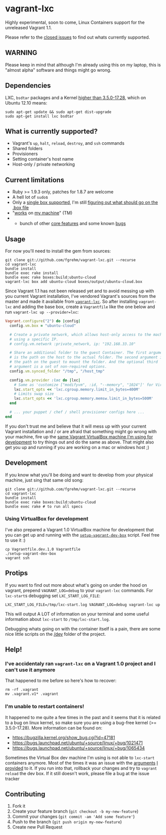 # vagrant-lxc

Highly experimental, soon to come, Linux Containers support for the unreleased
Vagrant 1.1.

Please refer to the [closed issues](https://github.com/fgrehm/vagrant-lxc/issues?labels=&milestone=&page=1&state=closed)
to find out whats currently supported.


## WARNING

Please keep in mind that although I'm already using this on my laptop, this is
"almost alpha" software and things might go wrong.


## Dependencies

LXC, `bsdtar` packages and a Kernel [higher than 3.5.0-17.28](#im-unable-to-restart-containers),
which on Ubuntu 12.10 means:

```
sudo apt-get update && sudo apt-get dist-upgrade
sudo apt-get install lxc bsdtar
```


## What is currently supported?

* Vagrant's `up`, `halt`, `reload`, `destroy`, and `ssh` commands
* Shared folders
* Provisioners
* Setting container's host name
* Host-only / private networking


## Current limitations

* Ruby >= 1.9.3 only, patches for 1.8.7 are welcome
* A hell lot of `sudo`s
* Only a [single box supported](boxes), I'm still [figuring out what should go
  on the .box file](https://github.com/fgrehm/vagrant-lxc/issues/4)
* "[works](https://github.com/fgrehm/vagrant-lxc/issues/20) on [my machine](https://github.com/fgrehm/vagrant-lxc/issues/7)" (TM)
* + bunch of other [core features](https://github.com/fgrehm/vagrant-lxc/issues?labels=core&milestone=&page=1&state=open)
  and some known [bugs](https://github.com/fgrehm/vagrant-lxc/issues?labels=bug&page=1&state=open)


## Usage

For now you'll need to install the gem from sources:

```
git clone git://github.com/fgrehm/vagrant-lxc.git --recurse
cd vagrant-lxc
bundle install
bundle exec rake install
bundle exec rake boxes:build:ubuntu-cloud
vagrant-lxc box add ubuntu-cloud boxes/output/ubuntu-cloud.box
```

Since Vagrant 1.1 has not been released yet and to avoid messing up with you
current Vagrant installation, I've vendored Vagrant's sources from the master
and made it available from [`vagrant-lxc`](bin/vagrant-lxc). So after installing
`vagrant-lxc` and adding the base box, create a `Vagrantfile` like the one below
and run `vagrant-lxc up --provider=lxc`:

```ruby
Vagrant.configure("2") do |config|
  config.vm.box = "ubuntu-cloud"

  # Create a private network, which allows host-only access to the machine
  # using a specific IP.
  # config.vm.network :private_network, ip: "192.168.33.10"

  # Share an additional folder to the guest Container. The first argument
  # is the path on the host to the actual folder. The second argument is
  # the path on the guest to mount the folder. And the optional third
  # argument is a set of non-required options.
  config.vm.synced_folder "/tmp", "/host_tmp"

  config.vm.provider :lxc do |lxc|
    # Same as 'customize ["modifyvm", :id, "--memory", "1024"]' for VirtualBox
    lxc.start_opts << 'lxc.cgroup.memory.limit_in_bytes=400M'
    # Limits swap size
    lxc.start_opts << 'lxc.cgroup.memory.memsw.limit_in_bytes=500M'
  end

  # ... your puppet / chef / shell provisioner configs here ...
end
```

If you don't trust me and believe that it will mess up with your current Vagrant
installation and / or are afraid that something might go wrong with your machine,
fire up the [same Vagrant VirtualBox machine I'm using for development](#using-virtualbox-for-development)
to try things out and do the same as above. That might also get you up and running
if you are working on a mac or windows host ;)


## Development

If you know what you'll be doing and want to develop from your physical machine,
just sing that same old song:

```
git clone git://github.com/fgrehm/vagrant-lxc.git --recurse
cd vagrant-lxc
bundle install
bundle exec rake boxes:build:ubuntu-cloud
bundle exec rake # to run all specs
```

### Using VirtualBox for development

I've also prepared a Vagrant 1.0 VirtualBox machine for development that you can
get up and running with the [`setup-vagrant-dev-box`](setup-vagrant-dev-box)
script. Feel free to use it :)

```
cp Vagrantfile.dev.1.0 Vagrantfile
./setup-vagrant-dev-box
vagrant ssh
```


## Protips

If you want to find out more about what's going on under the hood on vagrant,
prepend `VAGRANT_LOG=debug` to your `vagrant-lxc` commands. For `lxc-start`s
debugging set `LXC_START_LOG_FILE`:

```
LXC_START_LOG_FILE=/tmp/lxc-start.log VAGRANT_LOG=debug vagrant-lxc up
```

This will output A LOT of information on your terminal and some useful information
about `lxc-start` to `/tmp/lxc-start.log`.

Debugging whats going on with the container itself is a pain, there are some
nice little scripts on the [/dev](dev) folder of the project.


## Help!

### I've accidentaly ran `vagrant-lxc` on a Vagrant 1.0 project and I can't use it anymore

That happened to me before so here's how to recover:

```
rm -rf .vagrant
mv .vagrant.v1* .vagrant
```

### I'm unable to restart containers!

It happened to me quite a few times in the past and it seems that it is related
to a bug on linux kernel, so make sure you are using a bug-free kernel
(>= 3.5.0-17.28). More information can be found on:

* https://bugzilla.kernel.org/show_bug.cgi?id=47181
* https://bugs.launchpad.net/ubuntu/+source/linux/+bug/1021471
* https://bugs.launchpad.net/ubuntu/+source/linux/+bug/1065434

Sometimes the Virtual Box dev machine I'm using is not able to `lxc-start`
containers anymore. Most of the times it was an issue with the [arguments](https://github.com/fgrehm/vagrant-lxc/blob/master/lib/vagrant-lxc/container.rb#L85)
[I provided](https://github.com/fgrehm/vagrant-lxc/blob/master/example/Vagrantfile#L14-L18)
to it. If you run into that, rollback your changes and try to `vagrant reload`
the dev box. If it still doesn't work, please file a bug at the issue tracker


## Contributing

1. Fork it
2. Create your feature branch (`git checkout -b my-new-feature`)
3. Commit your changes (`git commit -am 'Add some feature'`)
4. Push to the branch (`git push origin my-new-feature`)
5. Create new Pull Request
